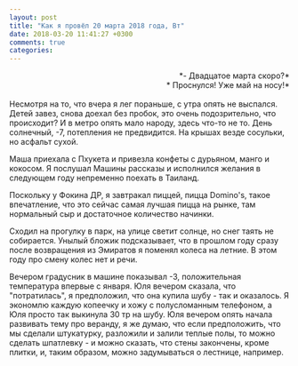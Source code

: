 ```yaml
---
layout: post
title: "Как я провёл 20 марта 2018 года, Вт"
date: 2018-03-20 11:41:27 +0300
comments: true
categories: 
---
```

<div align="right">
*- Двадцатое марта скоро?*<br>
* Проснулся! Уже май на носу!*<br>
</div><br>
Несмотря на то, что вчера я лег пораньше, с утра опять не выспался. Детей завез, снова доехал без пробок, это очень подозрительно, что происходит? И в метро опять мало народу, здесь что-то не то. День солнечный, -7, потепления не предвидится. На крышах везде сосульки, но асфальт сухой.

Маша приехала с Пхукета и привезла конфеты с дурьяном, манго и кокосом. Я послушал Машины рассказы и исполнился желания в следующем году непременно поехать в Таиланд.

Поскольку у Фокина ДР, я завтракал пиццей, пицца Domino's, такое впечатление, что это сейчас самая лучшая пицца на рынке, там нормальный сыр и достаточное количество начинки.

Сходил на прогулку в парк, на улице светит солнце, но снег таять не собирается. Унылый бложик подсказывает, что в прошлом году сразу после возвращения из Эмиратов я поменял колеса на летние. В этом году про смену колес нет и речи. 

Вечером градусник в машине показывал -3, положительная температура впервые с января. Юля вечером сказала, что "потратилась", я предположил, что она купила шубу - так и оказалось. Я экономлю каждую копеечку и хожу с полусломанным телефоном, а Юля просто так выкинула 30 тр на шубу. Юля вечером опять начала развивать тему про веранду, я же думаю, что если предположить, что мы сделали штукатурку, разложили и залили теплые полы, то можно сделать шпатлевку - и можно сказать, что стены закончены, кроме плитки, и, таким образом, можно задумываться о лестнице, например.